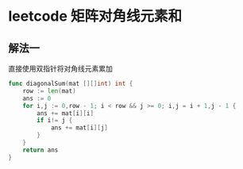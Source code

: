 # leetcode 矩阵对角线元素和

## 解法一

直接使用双指针将对角线元素累加

```go
func diagonalSum(mat [][]int) int {
    row := len(mat)
    ans := 0
    for i,j := 0,row - 1; i < row && j >= 0; i,j = i + 1,j - 1 {
        ans += mat[i][i]
        if i!= j {
            ans += mat[i][j]
        }
    }
    return ans
}
```
